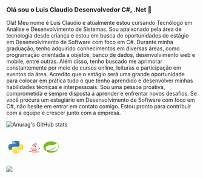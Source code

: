 ### Olá sou o Luis Claudio  Desenvolvedor C#, .Net 👋

Olá! Meu nome é Luís Claudio e atualmente estou cursando Tecnólogo em Análise e Desenvolvimento de Sistemas. Sou apaixonado pela área de tecnologia desde criança e estou em busca de oportunidades de estágio em Desenvolvimento de Software com foco em C#. Durante minha graduação, tenho adquirido conhecimentos em diversas áreas, como programação orientada a objetos, banco de dados, desenvolvimento web e mobile, entre outras. Além disso, tenho buscado me aprimorar constantemente por meio de cursos online, leituras e participação em eventos da área. Acredito que o estágio será uma grande oportunidade para colocar em prática tudo o que tenho aprendido e desenvolver minhas habilidades técnicas e interpessoais. Sou uma pessoa proativa, comprometida e sempre disposta a aprender e enfrentar novos desafios. Se você procura um estagiário em Desenvolvimento de Software com foco em C#, não hesite em entrar em contato comigo. Estou pronto para contribuir com a equipe e crescer junto com a empresa.


![Anurag's GitHub stats](https://github-readme-stats.vercel.app/api?username=luisclaudio29&show_icons=true&theme=radical)





<div style="display: inline_block"><br>
<head>
  <link rel="stylesheet" href="https://cdnjs.cloudflare.com/ajax/libs/font-awesome/5.15.3/css/all.min.css">
</head>
<i class="fab fa-python"></i>


 <img align="center" alt="Luis-Python" height="40" width="50" src="https://raw.githubusercontent.com/devicons/devicon/master/icons/python/python-original.svg">
 
  <img align="center" alt="Luis-Java" height="30" width="40" src="https://raw.githubusercontent.com/devicons/devicon/master/icons/java/java-plain.svg">
  


  <img align="center" alt="Luis-Spring" height="30" width="40" src="https://raw.githubusercontent.com/devicons/devicon/master/icons/spring/spring-original.svg">

</div> 

  
  ##
 
<div> 
  
  
  <a href="https://www.linkedin.com/in/luis-claudio-201420215" target="_blank"><img src="https://img.shields.io/badge/-LinkedIn-%230077B5?style=for-the-badge&logo=linkedin&logoColor=white" target="_blank"></a> 
  
</div>          
